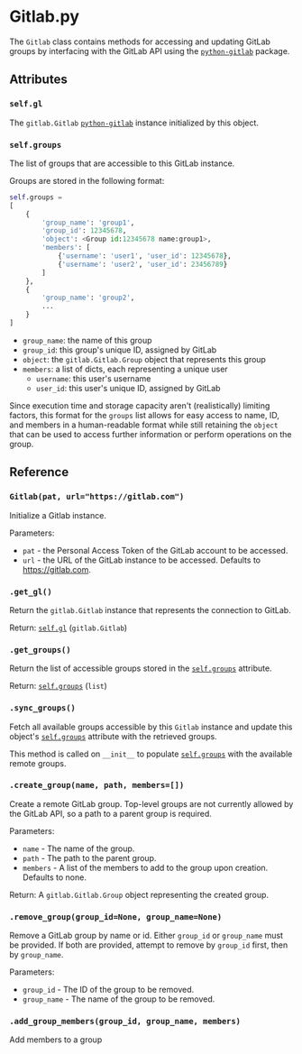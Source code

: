 # Gitlab.py

The `Gitlab` class contains methods for accessing and updating GitLab groups by interfacing with the GitLab API using the [`python-gitlab`](https://python-gitlab.readthedocs.io/en/stable/index.html) package.

## Attributes
### `self.gl`
The `gitlab.Gitlab` [`python-gitlab`](https://python-gitlab.readthedocs.io/en/stable/index.html) instance initialized by this object.

### `self.groups`
The list of groups that are accessible to this GitLab instance.

Groups are stored in the following format:
```py
self.groups = 
[
    {
        'group_name': 'group1',
        'group_id': 12345678, 
        'object': <Group id:12345678 name:group1>,
        'members': [
            {'username': 'user1', 'user_id': 12345678},
            {'username': 'user2', 'user_id': 23456789}
        ]
    },
    {
        'group_name': 'group2', 
        ...
    }
]
```
- `group_name`: the name of this group
- `group_id`: this group's unique ID, assigned by GitLab
- `object`: the `gitlab.Gitlab.Group` object that represents this group
- `members`: a list of dicts, each representing a unique user
    - `username`: this user's username
    - `user_id`: this user's unique ID, assigned by GitLab

Since execution time and storage capacity aren't (realistically) limiting factors, this format for the `groups` list allows for easy access to name, ID, and members in a human-readable format while still retaining the `object` that can be used to access further information or perform operations on the group.

## Reference
### `Gitlab(pat, url="https://gitlab.com")`
Initialize a Gitlab instance.

Parameters:
- `pat` - the Personal Access Token of the GitLab account to be accessed.
- `url` - the URL of the GitLab instance to be accessed. Defaults to https://gitlab.com.

### `.get_gl()`
Return the `gitlab.Gitlab` instance that represents the connection to GitLab.

Return: [`self.gl`](#selfgl) (`gitlab.Gitlab`)

### `.get_groups()`
Return the list of accessible groups stored in the [`self.groups`](#selfgroups) attribute.

Return: [`self.groups`](#selfgroups) (`list`)

### `.sync_groups()`
Fetch all available groups accessible by this `Gitlab` instance and update this object's [`self.groups`](#selfgroups) attribute with the retrieved groups.

This method is called on `__init__` to populate [`self.groups`](#selfgroups) with the available remote groups.

### `.create_group(name, path, members=[])`
Create a remote GitLab group. Top-level groups are not currently allowed by the GitLab API, so a path to a parent group is required.

Parameters:
- `name` - The name of the group.
- `path` - The path to the parent group.
- `members` - A list of the members to add to the group upon creation. Defaults to none.

Return: A `gitlab.Gitlab.Group` object representing the created group.

### `.remove_group(group_id=None, group_name=None)`
Remove a GitLab group by name or id. Either `group_id` or `group_name` must be provided. If both are provided, attempt to remove by `group_id` first, then by `group_name`.

Parameters:
- `group_id` - The ID of the group to be removed.
- `group_name` - The name of the group to be removed.

### `.add_group_members(group_id, group_name, members)`
Add members to a group 